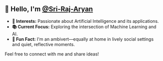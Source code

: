 <h2>👋 Hello, I'm <a href="https://github.com/Sri-Raj-Aryan">@Sri-Raj-Aryan</a></h2>

<ul>
  <li><strong>🌟 Interests:</strong> Passionate about Artificial Intelligence and its applications.</li>
  <li><strong>📚 Current Focus:</strong> Exploring the intersection of Machine Learning and AI.</li>
  <li><strong>🎉 Fun Fact:</strong> I'm an ambivert—equally at home in lively social settings and quiet, reflective moments.</li>
</ul>

<p>Feel free to connect with me and share ideas!</p>


<!---
Sri-Raj-Aryan/Sri-Raj-Aryan is a ✨ special ✨ repository because its `README.md` (this file) appears on your GitHub profile.
You can click the Preview link to take a look at your changes.
--->
